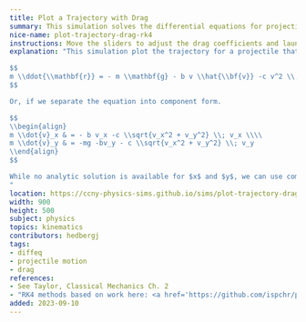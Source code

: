 ```yaml
---
title: Plot a Trajectory with Drag
summary: This simulation solves the differential equations for projectile motion with both linear and quadratic drag and plots the result, allowing for comparison between different drags.
nice-name: plot-trajectory-drag-rk4
instructions: Move the sliders to adjust the drag coefficients and launch angle. Press Save to store the last trajectory to compare.
explanation: "This simulation plot the trajectory for a projectile that experiences a velocity dependant drag force. There are generally two type of drag forces: Stokes drag (depends linearly on the objects velocity), and Newtonian drag (depends on the velocity squared). Unlike projectile trajectories in vacuum, there are no analytically derivable solutions for the motion in general, so we must use numerical methods to calculate the trajectories, given a certain set of initial conditions. 

$$
m \\ddot{\\mathbf{r}} = - m \\mathbf{g} - b v \\hat{\\bf{v}} -c v^2 \\; \\hat{\\bf{v}}
$$

Or, if we separate the equation into component form. 

$$
\\begin{align}
m \\dot{v}_x & = - b v_x -c \\sqrt{v_x^2 + v_y^2} \\; v_x \\\\
m \\dot{v}_y & = -mg -bv_y - c \\sqrt{v_x^2 + v_y^2} \\; v_y
\\end{align}
$$

While no analytic solution is available for $x$ and $y$, we can use computational means to solve them. We'll use the Runge-Kutta 4th order approximation to create a trajectory for the projectile. In the simulation you can notice how some interesting physics developes. For example, the maximum range is no longer obtained when aiming with a $\\theta$ of 45&deg;. 
"
location: https://ccny-physics-sims.github.io/sims/plot-trajectory-drag-rk4/
width: 900
height: 500
subject: physics
topics: kinematics
contributors: hedbergj
tags:
- diffeq
- projectile motion
- drag
references: 
- See Taylor, Classical Mechanics Ch. 2
- "RK4 methods based on work here: <a href='https://github.com/ispchr/projectileMotionQuadraticDrag'>https://github.com/ispchr/projectileMotionQuadraticDrag </a>"
added: 2023-09-10
---
```

